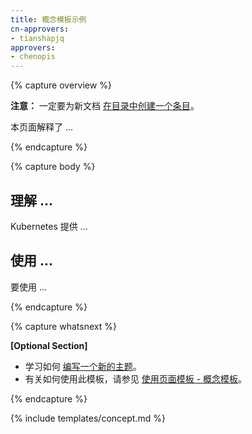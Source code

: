 ```yaml
---
title: 概念模板示例
cn-approvers:
- tianshapjq
approvers:
- chenopis
---
```

<!--
---
title: Example Concept Template
approvers:
- chenopis
---
-->

{% capture overview %}

<!--
**NOTE:** Be sure to also [create an entry in the table of contents](/docs/home/contribute/write-new-topic/#creating-an-entry-in-the-table-of-contents) for your new document.
-->
**注意：** 一定要为新文档 [在目录中创建一个条目](/docs/home/contribute/write-new-topic/#creating-an-entry-in-the-table-of-contents)。

<!--
This page explains ...
-->
本页面解释了 ...

{% endcapture %}

{% capture body %}

<!--
## Understanding ...

Kubernetes provides ...
-->
## 理解 ...

Kubernetes 提供 ...

<!--
## Using ...

To use ...
-->
## 使用 ...

要使用 ...

{% endcapture %}

{% capture whatsnext %}

**[Optional Section]**

<!--
* Learn more about [Writing a New Topic](/docs/home/contribute/write-new-topic/).
* See [Using Page Templates - Concept template](/docs/home/contribute/page-templates/#concept_template) for how to use this template.
-->
* 学习如何 [编写一个新的主题](/docs/home/contribute/write-new-topic/)。
* 有关如何使用此模板，请参见 [使用页面模板 - 概念模板](/docs/home/contribute/page-templates/#concept_template)。

{% endcapture %}

{% include templates/concept.md %}
